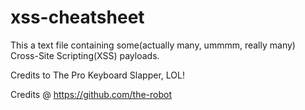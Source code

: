 # xss-cheatsheet

This a text file containing some(actually many, ummmm, really many) Cross-Site Scripting(XSS) payloads.

Credits to The Pro Keyboard Slapper, LOL!

Credits @ https://github.com/the-robot
